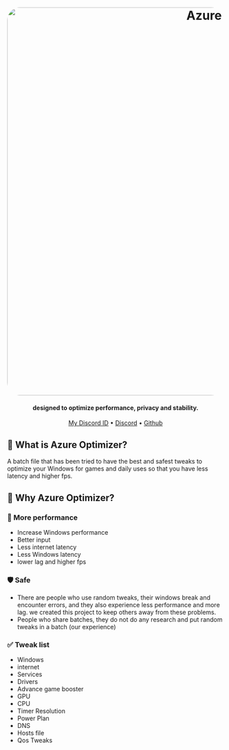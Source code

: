<h1 align="center">
  <a href="https://github.com/SofiaTheRabbit905"><img src="https://github-production-user-asset-6210df.s3.amazonaws.com/132106663/256990463-b9083b7a-c7e6-4f61-a34d-d4df296681ea.jpg" alt="Azure" width="900" style="border-radius: 30px"></a>
<h4 align="center">designed to optimize performance, privacy and stability.</h4>

<p align="center">
  <a href="https://discord-avatar.com/en/user/874867657323712534">My Discord ID</a>
  •
  <a href="https://discord.gg/G3CaBdqk7b" target="_blank">Discord</a>
  •
  <a href="https://github.com/SofiaTheRabbit905" target="_blank">Github</a>
</p>

## 🤔 **What is Azure Optimizer?**
A batch file that has been tried to have the best and safest tweaks to optimize your Windows for games and daily uses so that you have less latency and higher fps.

## 🤔 **Why Azure Optimizer?**

### 🚀 More performance

- Increase Windows performance
- Better input
- Less internet latency
- Less Windows latency
- lower lag and higher fps


### 🛡️ Safe
- There are people who use random tweaks, their windows break and encounter errors, and they also experience less performance and more lag. we created this project to keep others away from these problems.
- People who share batches, they do not do any research and put random tweaks in a batch (our experience)

### ✅ Tweak list
- Windows
- internet
- Services
- Drivers
- Advance game booster
- GPU
- CPU
- Timer Resolution
- Power Plan
- DNS
- Hosts file
- Qos Tweaks

